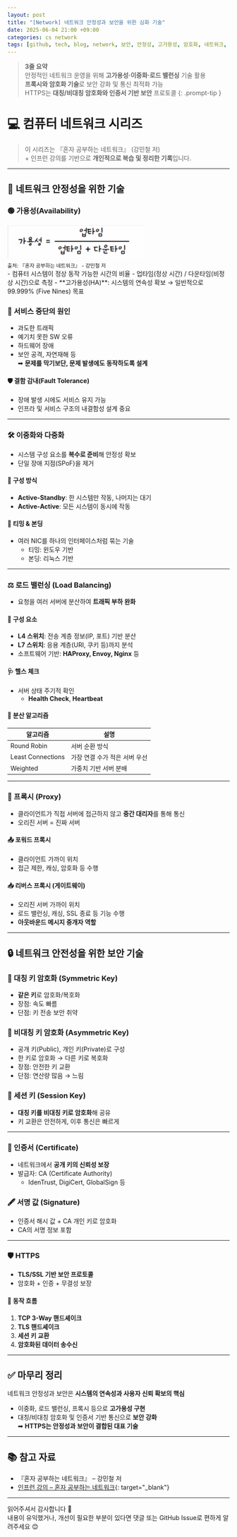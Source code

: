 ```yaml
---
layout: post
title: "[Network] 네트워크 안정성과 보안을 위한 심화 기술"
date: 2025-06-04 21:00 +09:00
categories: cs network
tags: [github, tech, blog, network, 보안, 안정성, 고가용성, 암호화, 네트워크, 네트워크심환]
---
```


> **3줄 요약**
<br>안정적인 네트워크 운영을 위해 **고가용성·이중화·로드 밸런싱** 기술 활용
<br>**프록시와 암호화 기술**로 보안 강화 및 통신 최적화 가능
<br>HTTPS는 **대칭/비대칭 암호화와 인증서 기반 보안** 프로토콜
{: .prompt-tip }

# 💻 컴퓨터 네트워크 시리즈  

> 이 시리즈는 『혼자 공부하는 네트워크』 (강민철 저)
> <br> + 인프런 강의를 기반으로 **개인적으로 복습 및 정리한 기록**입니다.

---

## 🔧 네트워크 안정성을 위한 기술

### 🟢 가용성(Availability)
<div>
  <img src="assets/img/cs/availability.png" alt="가용성" width="310">
  <br>
  <sub>출처: 『혼자 공부하는 네트워크』 - 강민철 저</sub>
</div>
- 컴퓨터 시스템이 정상 동작 가능한 시간의 비율  
- 업타임(정상 시간) / 다운타임(비정상 시간)으로 측정  
- **고가용성(HA)**: 시스템의 연속성 확보 → 일반적으로 99.999% (Five Nines) 목표  


### 🚨 서비스 중단의 원인

- 과도한 트래픽
- 예기치 못한 SW 오류
- 하드웨어 장애
- 보안 공격, 자연재해 등  
➡ **문제를 막기보단, 문제 발생에도 동작하도록 설계**  

#### 🛡️ 결함 감내(Fault Tolerance)

- 장애 발생 시에도 서비스 유지 가능  
- 인프라 및 서비스 구조의 내결함성 설계 중요

---

### 🛠️ 이중화와 다중화

- 시스템 구성 요소를 **복수로 준비**해 안정성 확보  
- 단일 장애 지점(SPoF)을 제거  

#### 📌 구성 방식

- **Active-Standby**: 한 시스템만 작동, 나머지는 대기  
- **Active-Active**: 모든 시스템이 동시에 작동  

#### 🧵 티밍 & 본딩

- 여러 NIC를 하나의 인터페이스처럼 묶는 기술  
  - 티밍: 윈도우 기반  
  - 본딩: 리눅스 기반  

---

### ⚖️ 로드 밸런싱 (Load Balancing)

- 요청을 여러 서버에 분산하여 **트래픽 부하 완화**  

#### 🧩 구성 요소

- **L4 스위치**: 전송 계층 정보(IP, 포트) 기반 분산  
- **L7 스위치**: 응용 계층(URI, 쿠키 등)까지 분석  
- 소프트웨어 기반: **HAProxy, Envoy, Nginx** 등  

#### 🩺 헬스 체크

- 서버 상태 주기적 확인  
  - **Health Check**, **Heartbeat**  

#### 🔄 분산 알고리즘

| 알고리즘 | 설명 |
|----------|------|
| Round Robin | 서버 순환 방식 |
| Least Connections | 가장 연결 수가 적은 서버 우선 |
| Weighted | 가중치 기반 서버 분배 |

---

### 🧭 프록시 (Proxy)

- 클라이언트가 직접 서버에 접근하지 않고 **중간 대리자**를 통해 통신  
- 오리진 서버 = 진짜 서버

#### 📤 포워드 프록시

- 클라이언트 가까이 위치  
- 접근 제한, 캐싱, 암호화 등 수행

#### 📥 리버스 프록시 (게이트웨이)

- 오리진 서버 가까이 위치  
- 로드 밸런싱, 캐싱, SSL 종료 등 기능 수행  
- **아웃바운드 메시지 중개자 역할**

---

## 🔒 네트워크 안전성을 위한 보안 기술

### 🔑 대칭 키 암호화 (Symmetric Key)

- **같은 키**로 암호화/복호화  
- 장점: 속도 빠름  
- 단점: 키 전송 보안 취약

### 🔐 비대칭 키 암호화 (Asymmetric Key)

- 공개 키(Public), 개인 키(Private)로 구성  
- 한 키로 암호화 → 다른 키로 복호화  
- 장점: 안전한 키 교환  
- 단점: 연산량 많음 → 느림

### 🔁 세션 키 (Session Key)

- **대칭 키를 비대칭 키로 암호화**해 공유  
- 키 교환은 안전하게, 이후 통신은 빠르게

---

### 📄 인증서 (Certificate)

- 네트워크에서 **공개 키의 신뢰성 보장**  
- 발급자: CA (Certificate Authority)  
  - IdenTrust, DigiCert, GlobalSign 등

### 🖋️ 서명 값 (Signature)

- 인증서 해시 값 + CA 개인 키로 암호화  
- CA의 서명 정보 포함

---

### 🛡️ HTTPS

- **TLS/SSL 기반 보안 프로토콜**  
- 암호화 + 인증 + 무결성 보장

#### 🔐 동작 흐름

1. **TCP 3-Way 핸드셰이크**  
2. **TLS 핸드셰이크**  
3. **세션 키 교환**  
4. **암호화된 데이터 송수신**

---

## ✅ 마무리 정리  

네트워크 안정성과 보안은 **시스템의 연속성과 사용자 신뢰 확보의 핵심**  
- 이중화, 로드 밸런싱, 프록시 등으로 **고가용성 구현**  
- 대칭/비대칭 암호화 및 인증서 기반 통신으로 **보안 강화**  
➡ **HTTPS는 안정성과 보안이 결합된 대표 기술**

---

## 📚 참고 자료

- 『혼자 공부하는 네트워크』 – 강민철 저  
- [인프런 강의 – 혼자 공부하는 네트워크](https://www.inflearn.com/course/%EA%B0%9C%EB%B0%9C%EC%9E%90-%EC%BB%B4%ED%93%A8%ED%84%B0%EA%B3%B5%ED%95%99-%ED%98%BC%EC%9E%90%EA%B3%B5%EB%B6%80%ED%95%98%EB%8A%94-%EB%84%A4%ED%8A%B8%EC%9B%8C%ED%81%AC){: target="_blank"}

---

읽어주셔서 감사합니다 🙌  
내용이 유익했거나, 개선이 필요한 부분이 있다면 댓글 또는 GitHub Issue로 편하게 알려주세요 😊

